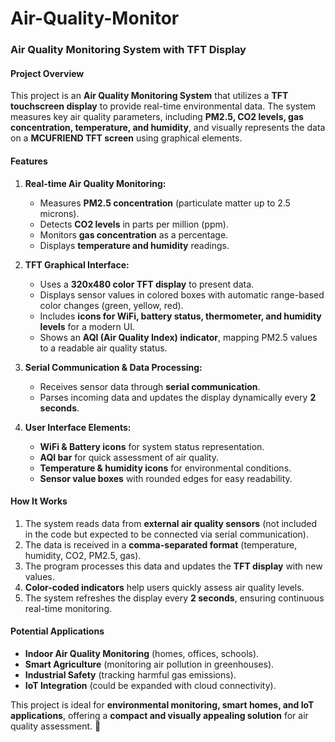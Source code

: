 # Air-Quality-Monitor
### **Air Quality Monitoring System with TFT Display**

#### **Project Overview**
This project is an **Air Quality Monitoring System** that utilizes a **TFT touchscreen display** to provide real-time environmental data. The system measures key air quality parameters, including **PM2.5, CO2 levels, gas concentration, temperature, and humidity**, and visually represents the data on a **MCUFRIEND TFT screen** using graphical elements.

#### **Features**
1. **Real-time Air Quality Monitoring:**  
   - Measures **PM2.5 concentration** (particulate matter up to 2.5 microns).  
   - Detects **CO2 levels** in parts per million (ppm).  
   - Monitors **gas concentration** as a percentage.  
   - Displays **temperature and humidity** readings.  

2. **TFT Graphical Interface:**  
   - Uses a **320x480 color TFT display** to present data.  
   - Displays sensor values in colored boxes with automatic range-based color changes (green, yellow, red).  
   - Includes **icons for WiFi, battery status, thermometer, and humidity levels** for a modern UI.  
   - Shows an **AQI (Air Quality Index) indicator**, mapping PM2.5 values to a readable air quality status.  

3. **Serial Communication & Data Processing:**  
   - Receives sensor data through **serial communication**.  
   - Parses incoming data and updates the display dynamically every **2 seconds**.  

4. **User Interface Elements:**  
   - **WiFi & Battery icons** for system status representation.  
   - **AQI bar** for quick assessment of air quality.  
   - **Temperature & humidity icons** for environmental conditions.  
   - **Sensor value boxes** with rounded edges for easy readability.  

#### **How It Works**
1. The system reads data from **external air quality sensors** (not included in the code but expected to be connected via serial communication).  
2. The data is received in a **comma-separated format** (temperature, humidity, CO2, PM2.5, gas).  
3. The program processes this data and updates the **TFT display** with new values.  
4. **Color-coded indicators** help users quickly assess air quality levels.  
5. The system refreshes the display every **2 seconds**, ensuring continuous real-time monitoring.  

#### **Potential Applications**
- **Indoor Air Quality Monitoring** (homes, offices, schools).  
- **Smart Agriculture** (monitoring air pollution in greenhouses).  
- **Industrial Safety** (tracking harmful gas emissions).  
- **IoT Integration** (could be expanded with cloud connectivity).  

This project is ideal for **environmental monitoring, smart homes, and IoT applications**, offering a **compact and visually appealing solution** for air quality assessment. 🚀
